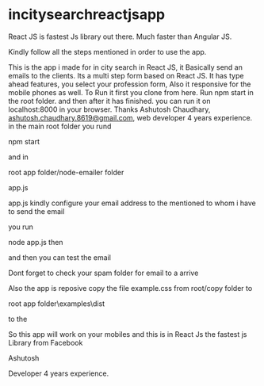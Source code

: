 
# incitysearchreactjsapp

React JS is fastest Js library out there. Much faster than Angular JS.

Kindly follow all the steps mentioned in order to use the app.

This is the app i made for in city search in React JS, it Basically send an emails to the clients. Its a multi step form based on React JS.
It has type ahead features, you select your profession form, Also it responsive for the mobile phones as well.  To Run it first you clone from here.  Run npm start in the root folder. and then after it has finished. you can run it on localhost:8000 in your browser. Thanks Ashutosh Chaudhary, ashutosh.chaudhary.8619@gmail.com, web developer 4 years experience.
in the main root folder you rund

npm start

and in 

root app folder/node-emailer folder


app.js

app.js kindly configure your email address to the mentioned to whom i have to send the email


you run

node app.js then

and then you can test the email 

Dont forget to check your spam folder for email to a arrive


Also the app is reposive copy the file example.css from root/copy  folder to

root app folder\examples\dist

to the 

So this app will work on your mobiles and this is in React Js the fastest js Library from Facebook

Ashutosh

Developer 4 years experience.

